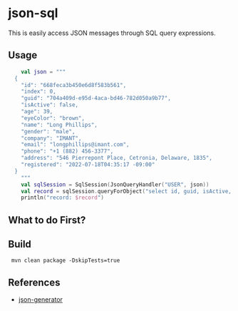 # json-sql

This is easily access JSON messages through SQL query expressions.

## Usage

```kotlin
    val json = """
  {
    "id": "668feca3b450e6d8f583b561",
    "index": 0,
    "guid": "704a409d-e95d-4aca-bd46-782d050a9b77",
    "isActive": false,
    "age": 39,
    "eyeColor": "brown",
    "name": "Long Phillips",
    "gender": "male",
    "company": "IMANT",
    "email": "longphillips@imant.com",
    "phone": "+1 (882) 456-3377",
    "address": "546 Pierrepont Place, Cetronia, Delaware, 1835",
    "registered": "2022-07-18T04:35:17 -09:00"
  }    
    """
    val sqlSession = SqlSession(JsonQueryHandler("USER", json))
    val record = sqlSession.queryForObject("select id, guid, isActive, name, email from USER")
    println("record: $record")
```

## What to do First?

## Build

```
 mvn clean package -DskipTests=true

```

## References

- [json-generator](https://json-generator.com/#)